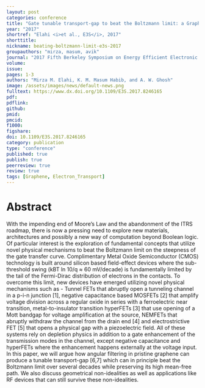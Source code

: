 ```yaml
---
layout: post
categories: conference
title: "Gate tunable transport-gap to beat the Boltzmann limit: a Graphene Klein Tunnel Field Effect Transistor"
year: "2017"
shortref: "Elahi <i>et al., E3S</i>, 2017"
shorttitle:
nickname: beating-boltzmann-limit-e3s-2017
groupauthors: "mirza, masum, avik"
journal: "2017 Fifth Berkeley Symposium on Energy Efficient Electronic Systems & Steep Transistors Workshop (<b>E3S</b>)"
volume:
issue: 
pages: 1-3
authors: "Mirza M. Elahi, K. M. Masum Habib, and A. W. Ghosh"
image: /assets/images/news/default-news.png
fulltext: https://www.dx.doi.org/10.1109/E3S.2017.8246165 
pdf: 
pdflink: 
github: 
pmid: 
pmcid: 
f1000: 
figshare: 
doi: 10.1109/E3S.2017.8246165 
category: publication
type: "conference"
published: true
publish: true
peerreview: true
review: true
tags: [Graphene, Electron_Transport]
---
```


# Abstract 

With the impending end of Moore’s Law and the abandonment of the ITRS roadmap, there is now a pressing need to explore new materials, architectures and possibly a new way of computation beyond Boolean logic. Of particular interest is the exploration of fundamental concepts that utilize novel physical mechanisms to beat the Boltzmann limit on the steepness of the gate transfer curve. Complimentary Metal Oxide Semiconductor (CMOS) technology is built around silicon based field-effect devices where the sub-threshold swing (kBT ln 10/q ≈ 60 mV/decade) is fundamentally limited by the tail of the Fermi-Dirac distribution of electrons in the contacts. To overcome this limit, new devices have emerged utilizing novel physical mechanisms such as - Tunnel FETs that abruptly open a tunneling channel in a p-i-n junction [1], negative capacitance based MOSFETs [2] that amplify voltage division across a regular oxide in series with a ferroelectric near transition, metal-to-insulator transition hyperFETs [3] that use opening of a Mott bandgap for voltage amplification at the source, NEMFETs that abruptly withdraw the channel from the drain end [4] and electrostrictive FET [5] that opens a physical gap with a piezoelectric field. All of these systems rely on depletion physics in addition to a gate enhancement of the transmission modes in the channel, except negative capacitance and hyperFETs where the enhancement happens externally at the voltage input. In this paper, we will argue how angular filtering in pristine graphene can produce a tunable transport-gap [6,7] which can in principle beat the Boltzmann limit over several decades while preserving its high mean-free path. We also discuss geometrical non-idealities as well as applications like RF devices that can still survive these non-idealities.
